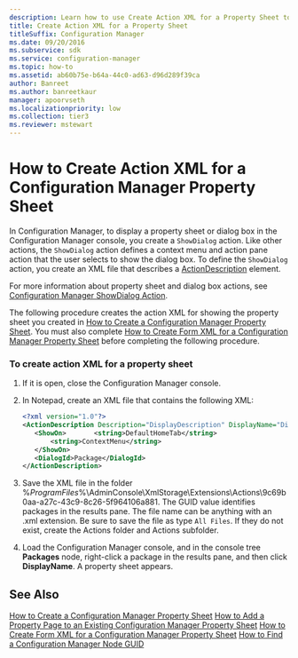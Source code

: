 ```yaml
---
description: Learn how to use Create Action XML for a Property Sheet to you create a ShowDialog action. Like other actions, the ShowDialog action defines a context menu and action pane action that the user selects to show the dialog box.
title: Create Action XML for a Property Sheet
titleSuffix: Configuration Manager
ms.date: 09/20/2016
ms.subservice: sdk
ms.service: configuration-manager
ms.topic: how-to
ms.assetid: ab60b75e-b64a-44c0-ad63-d96d289f39ca
author: Banreet
ms.author: banreetkaur
manager: apoorvseth
ms.localizationpriority: low
ms.collection: tier3
ms.reviewer: mstewart
---
```

# How to Create Action XML for a Configuration Manager Property Sheet
In Configuration Manager, to display a property sheet or dialog box in the Configuration Manager console, you create a `ShowDialog` action. Like other actions, the `ShowDialog` action defines a context menu and action pane action that the user selects to show the dialog box. To define the `ShowDialog` action, you create an XML file that describes a [ActionDescription](/previous-versions/system-center/developer/cc147252(v=msdn.10)) element.

 For more information about property sheet and dialog box actions, see [Configuration Manager ShowDialog Action](../../../../develop/core/servers/console/showdialog-action.md).

 The following procedure creates the action XML for showing the property sheet you created in [How to Create a Configuration Manager Property Sheet](../../../../develop/core/servers/console/how-to-create-a-configuration-manager-property-sheet.md). You must also complete [How to Create Form XML for a Configuration Manager Property Sheet](../../../../develop/core/servers/console/how-to-create-form-xml-for-a-configuration-manager-property-sheet.md) before completing the following procedure.

### To create action XML for a property sheet

1.  If it is open, close the Configuration Manager console.

2.  In Notepad, create an XML file that contains the following XML:

    ```xml
    <?xml version="1.0"?>
    <ActionDescription Description="DisplayDescription" DisplayName="DisplayName" SynchronousAction="true" Class="ShowDialog" xmlns:xsd="http://www.w3.org/2001/XMLSchema" xmlns:xsi="http://www.w3.org/2001/XMLSchema-instance">
       <ShowOn>       <string>DefaultHomeTab</string>
           <string>ContextMenu</string>
       </ShowOn>
       <DialogId>Package</DialogId>
    </ActionDescription>
    ```

3.  Save the XML file in the folder %*ProgramFiles*%\AdminConsole\XmlStorage\Extensions\Actions\9c69b0aa-a27c-43c9-8c26-5f964106a881. The GUID value identifies packages in the results pane. The file name can be anything with an .xml extension. Be sure to save the file as type `All Files`. If they do not exist, create the Actions folder and Actions subfolder.

4.  Load the Configuration Manager console, and in the console tree **Packages** node, right-click a package in the results pane, and then click **DisplayName**. A property sheet appears.

## See Also
 [How to Create a Configuration Manager Property Sheet](../../../../develop/core/servers/console/how-to-create-a-configuration-manager-property-sheet.md)
 [How to Add a Property Page to an Existing Configuration Manager Property Sheet](../../../../develop/core/servers/console/how-to-add-a-property-page-to-an-existing-configuration-manager-property-sheet.md)
 [How to Create Form XML for a Configuration Manager Property Sheet](../../../../develop/core/servers/console/how-to-create-form-xml-for-a-configuration-manager-property-sheet.md)
 [How to Find a Configuration Manager Node GUID](../../../../develop/core/servers/console/how-to-find-a-configuration-manager-console-node-guid.md)
